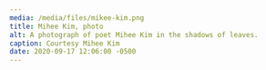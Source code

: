 ```yaml
---
media: /media/files/mikee-kim.png
title: Mihee Kim, photo
alt: A photograph of poet Mihee Kim in the shadows of leaves.
caption: Courtesy Mihee Kim
date: 2020-09-17 12:06:00 -0500
---
```

